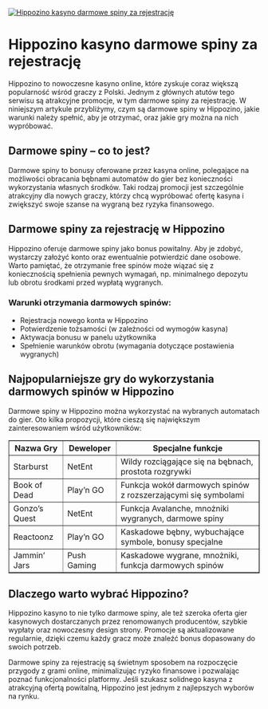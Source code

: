 [![Hippozino kasyno darmowe spiny za rejestrację](https://123-caf.pages.dev/gitsignup.png)](https://vrmoo.ru/Bt82HjjY)

<h1>Hippozino kasyno darmowe spiny za rejestrację</h1> <p>Hippozino to nowoczesne kasyno online, które zyskuje coraz większą popularność wśród graczy z Polski. Jednym z głównych atutów tego serwisu są atrakcyjne promocje, w tym darmowe spiny za rejestrację. W niniejszym artykule przybliżymy, czym są darmowe spiny w Hippozino, jakie warunki należy spełnić, aby je otrzymać, oraz jakie gry można na nich wypróbować.</p>  <h2>Darmowe spiny – co to jest?</h2> <p>Darmowe spiny to bonusy oferowane przez kasyna online, polegające na możliwości obracania bębnami automatów do gier bez konieczności wykorzystania własnych środków. Taki rodzaj promocji jest szczególnie atrakcyjny dla nowych graczy, którzy chcą wypróbować ofertę kasyna i zwiększyć swoje szanse na wygraną bez ryzyka finansowego.</p>  <h2>Darmowe spiny za rejestrację w Hippozino</h2> <p>Hippozino oferuje darmowe spiny jako bonus powitalny. Aby je zdobyć, wystarczy założyć konto oraz ewentualnie potwierdzić dane osobowe. Warto pamiętać, że otrzymanie free spinów może wiązać się z koniecznością spełnienia pewnych wymagań, np. minimalnego depozytu lub obrotu środkami przed wypłatą wygranych.</p>  <h3>Warunki otrzymania darmowych spinów:</h3> <ul> <li>Rejestracja nowego konta w Hippozino</li> <li>Potwierdzenie tożsamości (w zależności od wymogów kasyna)</li> <li>Aktywacja bonusu w panelu użytkownika</li> <li>Spełnienie warunków obrotu (wymagania dotyczące postawienia wygranych)</li> </ul>  <h2>Najpopularniejsze gry do wykorzystania darmowych spinów w Hippozino</h2> <p>Darmowe spiny w Hippozino można wykorzystać na wybranych automatach do gier. Oto kilka propozycji, które cieszą się największym zainteresowaniem wśród użytkowników:</p>  <table border="1" cellpadding="5" cellspacing="0"> <thead> <tr> <th>Nazwa Gry</th> <th>Deweloper</th> <th>Specjalne funkcje</th> </tr> </thead> <tbody> <tr> <td>Starburst</td> <td>NetEnt</td> <td>Wildy rozciągające się na bębnach, prostota rozgrywki</td> </tr> <tr> <td>Book of Dead</td> <td>Play’n GO</td> <td>Funkcja wokół darmowych spinów z rozszerzającymi się symbolami</td> </tr> <tr> <td>Gonzo’s Quest</td> <td>NetEnt</td> <td>Funkcja Avalanche, mnożniki wygranych, darmowe spiny</td> </tr> <tr> <td>Reactoonz</td> <td>Play’n GO</td> <td>Kaskadowe bębny, wybuchające symbole, bonusy specjalne</td> </tr> <tr> <td>Jammin’ Jars</td> <td>Push Gaming</td> <td>Kaskadowe wygrane, mnożniki, funkcja darmowych spinów</td> </tr> </tbody> </table>  <h2>Dlaczego warto wybrać Hippozino?</h2> <p>Hippozino kasyno to nie tylko darmowe spiny, ale też szeroka oferta gier kasynowych dostarczanych przez renomowanych producentów, szybkie wypłaty oraz nowoczesny design strony. Promocje są aktualizowane regularnie, dzięki czemu każdy gracz może znaleźć bonus dopasowany do swoich potrzeb.</p>  <p>Darmowe spiny za rejestrację są świetnym sposobem na rozpoczęcie przygody z grami online, minimalizując ryzyko finansowe i pozwalając poznać funkcjonalności platformy. Jeśli szukasz solidnego kasyna z atrakcyjną ofertą powitalną, Hippozino jest jednym z najlepszych wyborów na rynku.</p>
